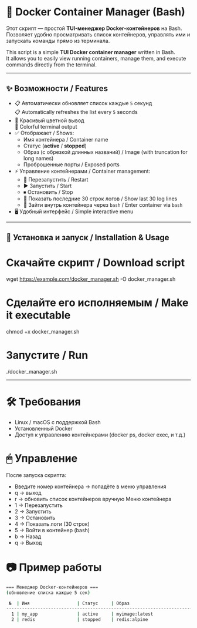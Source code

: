 # 🐳 Docker Container Manager (Bash)

Этот скрипт — простой **TUI-менеджер Docker-контейнеров** на Bash.  
Позволяет удобно просматривать список контейнеров, управлять ими и запускать команды прямо из терминала.

This script is a simple **TUI Docker container manager** written in Bash.  
It allows you to easily view running containers, manage them, and execute commands directly from the terminal.

---

## ✨ Возможности / Features
- 📋 Автоматически обновляет список каждые `5` секунд  
  📋 Automatically refreshes the list every `5` seconds
- 🎨 Красивый цветной вывод  
  🎨 Colorful terminal output
- ✅ Отображает / Shows:
  - Имя контейнера / Container name
  - Статус (**active** / **stopped**)  
  - Образ (с обрезкой длинных названий) / Image (with truncation for long names)
  - Проброшенные порты / Exposed ports
- ⚡ Управление контейнерами / Container management:
  - 🔄 Перезапустить / Restart
  - ▶️ Запустить / Start
  - ⏹ Остановить / Stop
  - 📜 Показать последние 30 строк логов / Show last 30 log lines
  - 🐚 Зайти внутрь контейнера через `bash` / Enter container via `bash`
- 🖥 Удобный интерфейс / Simple interactive menu

---

## 🚀 Установка и запуск / Installation & Usage

# Скачайте скрипт / Download script
wget https://example.com/docker_manager.sh -O docker_manager.sh

# Сделайте его исполняемым / Make it executable
chmod +x docker_manager.sh

# Запустите / Run
./docker_manager.sh

---

# 🛠 Требования
  - Linux / macOS с поддержкой Bash
  - Установленный Docker
  - Доступ к управлению контейнерами (docker ps, docker exec, и т.д.)

# 🖱 Управление
  После запуска скрипта:
  - Введите номер контейнера → попадёте в меню управления
  - q → выход
  - r → обновить список контейнеров вручную
  Меню контейнера
  - 1 → Перезапустить
  - 2 → Запустить
  - 3 → Остановить
  - 4 → Показать логи (30 строк)
  - 5 → Войти в контейнер (bash)
  - b → Назад
  - q → Выход

# 📷 Пример работы
```bash
=== Менеджер Docker-контейнеров ===
(обновление списка каждые 5 сек)

 №  | Имя                  | Статус     | Образ                          | Порты
------------------------------------------------------------------------------------------
  1 | my_app               | active     | myimage:latest                 | 8080
  2 | redis                | stopped    | redis:alpine                   | N/A
